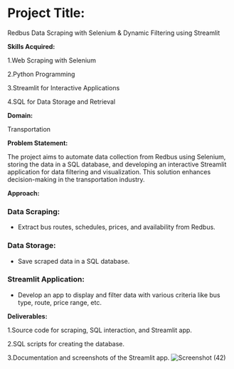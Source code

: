 # Project Title:

Redbus Data Scraping with Selenium & Dynamic Filtering using Streamlit

**Skills Acquired:**

1.Web Scraping with Selenium

2.Python Programming

3.Streamlit for Interactive Applications

4.SQL for Data Storage and Retrieval

**Domain:**

Transportation

**Problem Statement:**

The project aims to automate data collection from Redbus using Selenium, storing the data in a SQL database, and developing an interactive Streamlit application for data filtering and visualization. This solution enhances decision-making in the transportation industry.
 
**Approach:**

### Data Scraping: 

 * Extract bus routes, schedules, prices, and availability from Redbus.
    
### Data Storage: 

* Save scraped data in a SQL database.

### Streamlit Application: 

* Develop an app to display and filter data with various criteria like bus type, route, price range, etc.

**Deliverables:**

1.Source code for scraping, SQL interaction, and Streamlit app.

2.SQL scripts for creating the database.

3.Documentation and screenshots of the Streamlit app.
![Screenshot (42)](https://github.com/user-attachments/assets/e65d033e-3671-47db-9b06-231cc17b55e5)
